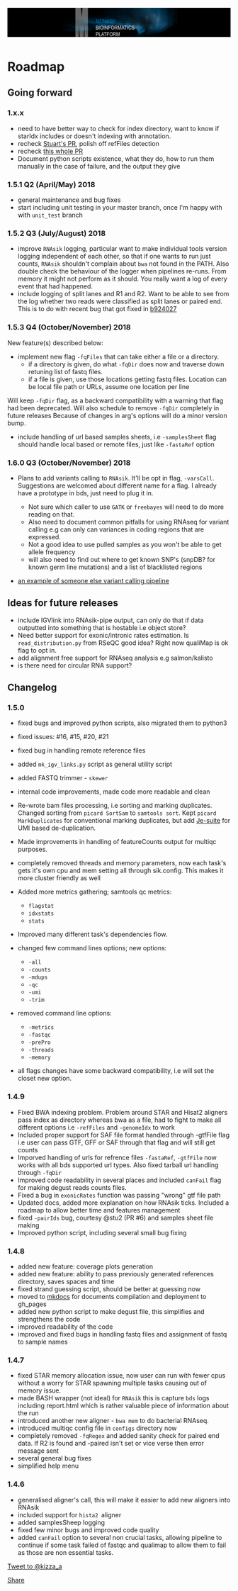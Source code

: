 
![mbp-banner](images/mbp_banner.png)

# Roadmap 

## Going forward

### 1.x.x

- need to have better way to check for index directory, want to know if starIdx includes or doesn't indexing with annotation. 
- recheck [Stuart's PR](https://github.com/MonashBioinformaticsPlatform/RNAsik-pipe/pull/10/commits/9e64da57de6da066e94bf6fcc66e23c36adb3671), polish off refFiles detection
- recheck [this whole PR](https://github.com/MonashBioinformaticsPlatform/RNAsik-pipe/pull/10)
- Document python scripts existence, what they do, how to run them manually in the case of failure, and the output they give

### 1.5.1 Q2 (April/May) 2018

- general maintenance and bug fixes
- start including unit testing in your master branch, once I'm happy with with `unit_test` branch

### 1.5.2 Q3 (July/August) 2018

- improve `RNAsik` logging, particular want to make individual tools version logging independent of each other, so that if one wants to run
just counts, `RNAsik` shouldn't complain about `bwa` not found in the PATH. Also double check the behaviour of the logger when pipelines re-runs.
From memory it might not perform as it should. You really want a log of every event that had happened.
- include logging of split lanes and R1 and R2. Want to be able to see from the log whether two reads were classified as split lanes or paired end. This is
to do with recent bug that got fixed in [b924027](https://github.com/MonashBioinformaticsPlatform/RNAsik-pipe/commit/b9240274fa7c964e953a767c254f31ba0d044547) 

### 1.5.3 Q4 (October/November) 2018

New feature(s) described below:

- implement new flag `-fqFiles` that can take either a file or a directory.
    - if a directory is given, do what `-fqDir` does now and traverse down retuning list of fastq files. 
    - if a file is given, use those locations getting fastq files. Location can be local file path or URLs, assume one location per line

Will keep `-fqDir` flag, as a backward compatibility with a warning that flag had been deprecated. Will also schedule to remove `-fqDir` completely in future releases
Because of changes in arg's options will do a minor version bump.

- include handling of url based samples sheets, i.e `-samplesSheet` flag should handle local based or remote files, just like `-fastaRef` option

### 1.6.0 Q3 (October/November) 2018

- Plans to add variants calling to `RNAsik`. It'll be opt in flag,  `-varsCall`. Suggestions are welcomed about different name for a flag.
I already have a prototype in bds, just need to plug it in.

    - Not sure which caller to use `GATK` or `freebayes` will need to do more reading on that. 
    - Also need to document common pitfalls for using RNAseq for variant calling e.g can only can variances in coding regions that are expressed. 
    - Not a good idea to use pulled samples as you won't be able to get allele frequency
    - will also need to find out where to get known SNP's (snpDB? for known germ line mutations) and a list of blacklisted regions

- [an example of someone else variant calling pipeline](https://github.com/CRG-CNAG/CalliNGS-NF)

## Ideas for future releases 

- include IGVlink into RNAsik-pipe output, can only do that if data outputted into something that is hostable i.e object store?
- Need better support for exonic/intronic rates estimation. Is `read_distribution.py` from RSeQC good idea? Right now qualiMap is ok flag to opt in.
- add alignment free support for RNAseq analysis e.g salmon/kalisto
- is there need for circular RNA support?

## Changelog

### 1.5.0

- fixed bugs and improved python scripts, also migrated them to python3
- fixed issues: #16, #15, #20, #21
- fixed bug in handling remote reference files
- added `mk_igv_links.py` script as general utility script
- added FASTQ trimmer - `skewer`
- internal code improvements, made code more readable and clean
- Re-wrote bam files processing, i.e sorting and marking duplicates. Changed sorting from `picard SortSam` to `samtools sort`. Kept `picard MarkDuplicates` for conventional marking duplicates, but add [Je-suite](https://gbcs.embl.de/portal/tiki-index.php?page=Je) for UMI based de-duplication.
- Made improvements in handling of featureCounts output for multiqc purposes.
- completely removed threads and memory parameters, now each task's gets it's own cpu and mem setting all through sik.config. This makes it more cluster friendly as well
- Added more metrics gathering; samtools qc metrics:

    - `flagstat`
    - `idxstats`
    - `stats`

- Improved many different task's dependencies flow.
- changed few command lines options; new options:

    - `-all`
    - `-counts`
    - `-mdups`
    - `-qc`
    - `-umi`
    - `-trim`

- removed command line options:

    - `-metrics`
    - `-fastqc`
    - `-prePro`
    - `-threads`
    - `-memory`

- all flags changes have some backward compatibility, i.e will set the closet new option. 

### 1.4.9

- Fixed BWA indexing problem. Problem around STAR and Hisat2 aligners pass index as directory whereas bwa as a file, had to fight to make all different options i.e `-refFiles` and `-genomeIdx` to work
- Included proper support for SAF file format handled through -gtfFile flag i.e user can pass GTF, GFF or SAF through that flag and will still get counts
- Imporved handling of urls for refrence files `-fastaRef`, `-gtfFile` now works with all bds supported url types. Also fixed tarball url handling through `-fqDir`
- Improved code readability in several places and included `canFail` flag for making degust reads counts files.
- Fixed a bug in `exonicRates` function was passing "wrong" gtf file path
- Updated docs, added more explanation on how RNAsik ticks. Included a roadmap to allow better time and features management
- fixed `-pairIds` bug, courtesy @stu2 (PR #6) and samples sheet file making
- Improved python script, including several small bug fixing

### 1.4.8

- added new feature: coverage plots generation
- added new feature: ability to pass previously generated references directory, saves spaces and time
- fixed strand guessing script, should be better at guessing now
- moved to [mkdocs](http://www.mkdocs.org/) for documents compilation and deployment to gh_pages
- added new python script to make degust file, this simplifies and strengthens the code
- improved readability of the code
- improved and fixed bugs in handling fastq files and assignment of fastq to sample names

### 1.4.7 

- fixed STAR memory allocation issue, now user can run with fewer cpus without a worry for STAR spawning multiple tasks causing out of memory issue.
- made BASH wrapper (not ideal) for `RNAsik` this is capture `bds` logs including report.html which is rather valuable piece of information about the run
- introduced another new aligner - `bwa mem` to do bacterial RNAseq.
- introduced multiqc config file in `configs` directory now
- completely removed `-fqRegex` and added sanity check for paired end data. If R2 is found and -paired isn't set or vice verse then error message sent
- several general bug fixes
- simplified help menu

### 1.4.6

- generalised aligner's call, this will make it easier to add new aligners into RNAsik
- included support for `hista2 `aligner
- added samplesSheep logging
- fixed few minor bugs and improved code quality
- added `canFail` option to several non crucial tasks, allowing pipeline to continue if some task failed of fastqc and qualimap to allow them to fail as those are non essential tasks.

<p><a href="https://twitter.com/intent/tweet?screen_name=kizza_a" class="twitter-mention-button" data-size="large" data-show-count="false">Tweet to @kizza_a</a><script async src="//platform.twitter.com/widgets.js" charset="utf-8"></script> </p>

<p class="twitter-btn">
<a class="twitter-share-button"
  href="https://twitter.com/intent/tweet?text=Hey%20I%27m%20using%20this%20fully%20sick%20RNAseq%20pipeline%20It%27s%20sik%20easy%20http%3A%2F%2Fgithub%2Ecom%2Fmonashbioinformaticsplatform%2FRNAsik%2Dpipe%20by%20%40kizza%5Fa%20from%20%40MonashBioinfo" data-size="large">
Share</a>
</p>
